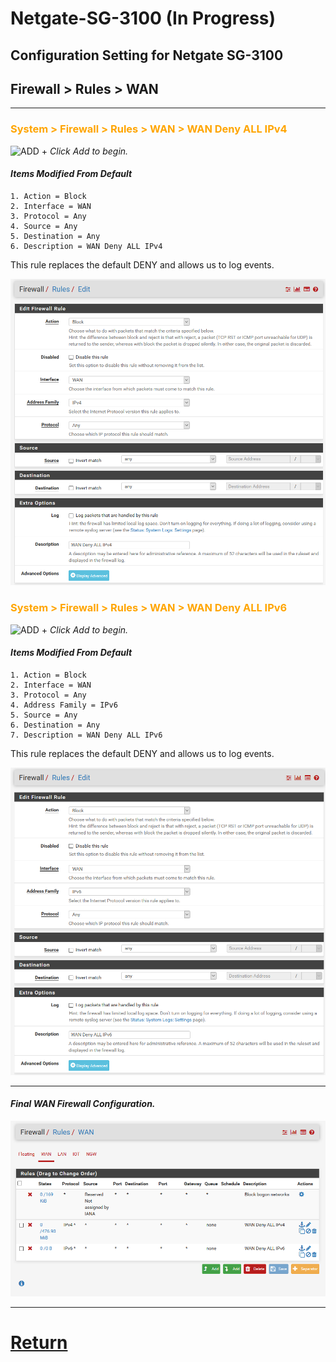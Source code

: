 # Netgate-SG-3100 (In Progress)

## Configuration Setting for Netgate SG-3100

## **Firewall > Rules >  WAN**

---

### <span style="color:Orange">System > Firewall > Rules > WAN > WAN Deny ALL IPv4</span>

![ADD +](https://via.placeholder.com/15/43A047/000000?text=+) *Click Add to begin.*

#### *Items Modified From Default*
    1. Action = Block
    2. Interface = WAN
    3. Protocol = Any
    4. Source = Any
    5. Destination = Any
    6. Description = WAN Deny ALL IPv4

This rule replaces the default DENY and allows us to log events.


![SG-3100 Firewall > Rules > IOT > ALLow ALL](images/Firewall_WAN_Deny_ALL_IPv4.png)

### <span style="color:Orange">System > Firewall > Rules > WAN > WAN Deny ALL IPv6</span>

![ADD +](https://via.placeholder.com/15/43A047/000000?text=+) *Click Add to begin.*

#### *Items Modified From Default*
    1. Action = Block
    2. Interface = WAN
    3. Protocol = Any
    4. Address Family = IPv6
    5. Source = Any
    6. Destination = Any
    7. Description = WAN Deny ALL IPv6

This rule replaces the default DENY and allows us to log events.


![SG-3100 Firewall > Rules > IOT > ALLow ALL](images/Firewall_WAN_Deny_ALL_IPv6.png)


---

#### *Final WAN Firewall Configuration.*

![SG-3100 Interfaces > Interface Assignments](images/Firewall_WAN_Final.png)

---

# [Return](../README.md)